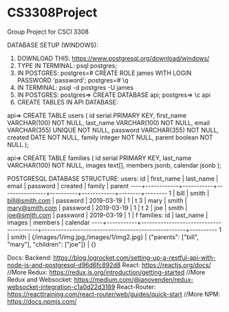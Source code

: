 # CS3308Project
Group Project for CSCI 3308

DATABASE SETUP (WINDOWS):

1. DOWNLOAD THIS:
https://www.postgresql.org/download/windows/
2. TYPE IN TERMINAL:
psql postgres;
3. IN POSTGRES:
postgres=# CREATE ROLE james WITH LOGIN PASSWORD 'password';
postgres=# \q
4. IN TERMINAL:
psql -d postgres -U james
5. IN POSTGRES:
postgres=> CREATE DATABASE api;
postgres=> \c api
6. CREATE TABLES IN API DATABASE:

api=> CREATE TABLE users (
  id serial PRIMARY KEY,
  first_name VARCHAR(100) NOT NULL,
  last_name VARCHAR(100) NOT NULL,
  email VARCHAR(355) UNIQUE NOT NULL,
  password VARCHAR(355) NOT NULL,
  created DATE NOT NULL,
  family integer NOT NULL,
  parent boolean NOT NULL
);

api=> CREATE TABLE families (
  id serial PRIMARY KEY,
  last_name VARCHAR(100) NOT NULL,
  images text[],
  members jsonb,
  calendar jsonb
);




POSTGRESQL DATABASE STRUCTURE:
  users:
    id | first_name | last_name |     email      | password |  created   | family | parent
   ----+------------+-----------+----------------+----------+------------+--------+--------
     1 | bill       | smith     | bill@smith.com | password | 2019-03-19 |      1 | t
     3 | mary       | smith     | mary@smith.com | password | 2019-03-19 |      1 | t
     2 | joe        | smith     | joe@smith.com  | password | 2019-03-19 |      1 | f
  families:
  id | last_name |                 images                 |                      members                       | calendar
----+-----------+----------------------------------------+----------------------------------------------------+----------
   1 | smith     | {/images/1/img.jpg,/images/1/img2.jpg} | {"parents": ["bill", "mary"], "children": ["joe"]} | {}


Docs:
  Backend:
    https://blog.logrocket.com/setting-up-a-restful-api-with-node-js-and-postgresql-d96d6fc892d8
  React:
    https://reactjs.org/docs/
    //More
  Redux:
    https://redux.js.org/introduction/getting-started
    //More
    Redux and Websocket:
      https://medium.com/@ianovenden/redux-websocket-integration-c1a0d22d3189
  React-Router:
    https://reacttraining.com/react-router/web/guides/quick-start
    //More
  NPM:
    https://docs.npmjs.com/
